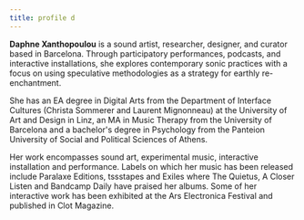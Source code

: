 ```yaml
---
title: profile d
---
```


**Daphne Xanthopoulou** is a sound artist, researcher, designer, and curator based in Barcelona. Through participatory performances, podcasts, and interactive installations, she explores contemporary sonic practices with a focus on using speculative methodologies as a strategy for earthly re-enchantment.

She has an EA degree in Digital Arts from the Department of Interface Cultures (Christa Sommerer and Laurent Mignonneau) at the University of Art and Design in Linz, an MA in Music Therapy from the University of Barcelona and a bachelor's degree in Psychology from the Panteion University of Social and Political Sciences of Athens.

Her work encompasses sound art, experimental music, interactive installation and performance. Labels on which her music has been released include Paralaxe Editions, tssstapes and Exiles where The Quietus, A Closer Listen and Bandcamp Daily have praised her albums. Some of her interactive work has been exhibited at the Ars Electronica Festival and published in Clot Magazine.

